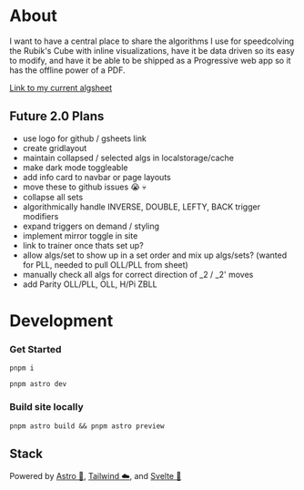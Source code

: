 # About
I want to have a central place to share the algorithms I use for speedcolving the Rubik's Cube with inline visualizations, have it be data driven so its easy to modify, and have it be able to be shipped as a Progressive web app so it has the offline power of a PDF.

[Link to my current algsheet](https://docs.google.com/spreadsheets/d/1L0iR5AyRh2sTWymHSD2MiTJXzl8IoxGzyuRgqEhttSs/edit#gid=1313953242)


## Future 2.0 Plans

- use logo for github / gsheets link
- create gridlayout
- maintain collapsed / selected algs in localstorage/cache
- make dark mode toggleable
- add info card to navbar or page layouts
- move these to github issues :sob: :skull:
- collapse all sets
- algorithmically handle INVERSE, DOUBLE, LEFTY, BACK trigger modifiers
- expand triggers on demand / styling
- implement mirror toggle in site
- link to trainer once thats set up?
- allow algs/set to show up in a set order and mix up algs/sets? (wanted for PLL, needed to pull OLL/PLL from sheet)
- manually check all algs for correct direction of _2 / _2' moves
- add Parity OLL/PLL, OLL, H/Pi ZBLL

# Development

### Get Started

```
pnpm i

pnpm astro dev
```

### Build site locally

```
pnpm astro build && pnpm astro preview
```

## Stack

Powered by [Astro 🚀](https://astro.build), [Tailwind ☁️](https://tailwindcss.com), and [Svelte 🦾](https://svelte.dev)
